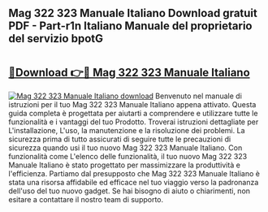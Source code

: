 ## Mag 322 323 Manuale Italiano Download gratuit PDF - Part-r1n Italiano Manuale del proprietario del servizio bpotG

# <h2><a href="http://dfb62z9.blite.top/?on=Mag+322+323+Manuale+Italiano">🔗Download 👉🔴 Mag 322 323 Manuale Italiano</a></h2>

[![Mag 322 323 Manuale Italiano download](https://i.imgur.com/lujVjoI.png)](http://dfb62z9.blite.top/?on=Mag+322+323+Manuale+Italiano)
Benvenuto nel manuale di istruzioni per il tuo Mag 322 323 Manuale Italiano appena attivato. Questa guida completa è progettata per aiutarti a comprendere e utilizzare tutte le funzionalità e i vantaggi del tuo Prodotto. Troverai istruzioni dettagliate per L'installazione, L'uso, la manutenzione e la risoluzione dei problemi. La sicurezza prima di tutto assicurati di seguire tutte le precauzioni di sicurezza quando usi il tuo nuovo Mag 322 323 Manuale Italiano. Con funzionalità come L'elenco delle funzionalità, il tuo nuovo Mag 322 323 Manuale Italiano è stato progettato per massimizzare la produttività e l'efficienza. Partiamo dal presupposto che Mag 322 323 Manuale Italiano è stata una risorsa affidabile ed efficace nel tuo viaggio verso la padronanza dell'uso del tuo nuovo gadget. Se hai bisogno di aiuto o chiarimenti, non esitare a contattare il nostro team di supporto.
